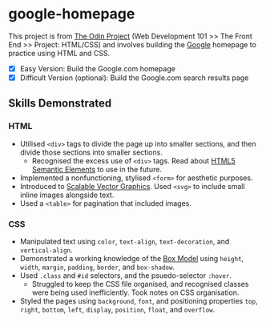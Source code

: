 # google-homepage

This project is from [The Odin Project](https://www.theodinproject.com) (Web Development 101 >> The Front End >> Project: HTML/CSS) and involves building the [Google](https://www.google.com) homepage to practice using HTML and CSS.

- [x] Easy Version: Build the Google.com homepage  
- [x] Difficult Version (optional): Build the Google.com search results page

## Skills Demonstrated

### HTML

* Utilised `<div>` tags to divide the page up into smaller sections, and then divide those sections into smaller sections.
  * Recognised the excess use of `<div>` tags. Read about [HTML5 Semantic Elements](https://www.w3schools.com/html/html5_semantic_elements.asp) to use in the future.
* Implemented a nonfunctioning, stylised `<form>` for aesthetic purposes.
* Introduced to [Scalable Vector Graphics](https://www.w3schools.com/graphics/svg_intro.asp). Used `<svg>` to include small inline images alongside text.
* Used a `<table>` for pagination that included images.

### CSS

* Manipulated text using `color`, `text-align`, `text-decoration`, and `vertical-align`.
* Demonstrated a working knowledge of the [Box Model](https://www.w3schools.com/Css/css_boxmodel.asp) using `height`, `width`, `margin`, `padding`, `border`, and `box-shadow`.
* Used `.class` and `#id` selectors, and the psuedo-selector `:hover`.
  * Struggled to keep the CSS file organised, and recognised classes were being used inefficiently. Took notes on CSS organisation.
* Styled the pages using `background`, `font`, and positioning properties `top`, `right`, `bottom`, `left`, `display`, `position`, `float`, and `overflow`.